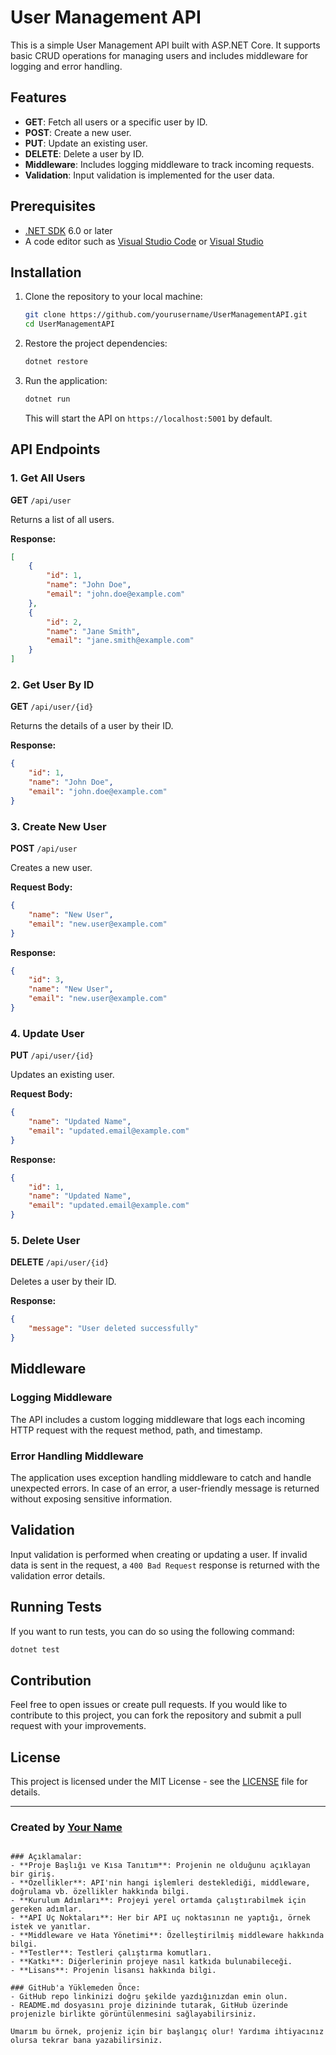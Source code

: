 # User Management API

This is a simple User Management API built with ASP.NET Core. It supports basic CRUD operations for managing users and includes middleware for logging and error handling.

## Features

- **GET**: Fetch all users or a specific user by ID.
- **POST**: Create a new user.
- **PUT**: Update an existing user.
- **DELETE**: Delete a user by ID.
- **Middleware**: Includes logging middleware to track incoming requests.
- **Validation**: Input validation is implemented for the user data.

## Prerequisites

- [.NET SDK](https://dotnet.microsoft.com/download) 6.0 or later
- A code editor such as [Visual Studio Code](https://code.visualstudio.com/) or [Visual Studio](https://visualstudio.microsoft.com/)

## Installation

1. Clone the repository to your local machine:

    ```bash
    git clone https://github.com/yourusername/UserManagementAPI.git
    cd UserManagementAPI
    ```

2. Restore the project dependencies:

    ```bash
    dotnet restore
    ```

3. Run the application:

    ```bash
    dotnet run
    ```

   This will start the API on `https://localhost:5001` by default.

## API Endpoints

### 1. Get All Users

**GET** `/api/user`

Returns a list of all users.

**Response:**
```json
[
    {
        "id": 1,
        "name": "John Doe",
        "email": "john.doe@example.com"
    },
    {
        "id": 2,
        "name": "Jane Smith",
        "email": "jane.smith@example.com"
    }
]
```

### 2. Get User By ID

**GET** `/api/user/{id}`

Returns the details of a user by their ID.

**Response:**
```json
{
    "id": 1,
    "name": "John Doe",
    "email": "john.doe@example.com"
}
```

### 3. Create New User

**POST** `/api/user`

Creates a new user.

**Request Body:**
```json
{
    "name": "New User",
    "email": "new.user@example.com"
}
```

**Response:**
```json
{
    "id": 3,
    "name": "New User",
    "email": "new.user@example.com"
}
```

### 4. Update User

**PUT** `/api/user/{id}`

Updates an existing user.

**Request Body:**
```json
{
    "name": "Updated Name",
    "email": "updated.email@example.com"
}
```

**Response:**
```json
{
    "id": 1,
    "name": "Updated Name",
    "email": "updated.email@example.com"
}
```

### 5. Delete User

**DELETE** `/api/user/{id}`

Deletes a user by their ID.

**Response:**
```json
{
    "message": "User deleted successfully"
}
```

## Middleware

### Logging Middleware

The API includes a custom logging middleware that logs each incoming HTTP request with the request method, path, and timestamp.

### Error Handling Middleware

The application uses exception handling middleware to catch and handle unexpected errors. In case of an error, a user-friendly message is returned without exposing sensitive information.

## Validation

Input validation is performed when creating or updating a user. If invalid data is sent in the request, a `400 Bad Request` response is returned with the validation error details.

## Running Tests

If you want to run tests, you can do so using the following command:

```bash
dotnet test
```

## Contribution

Feel free to open issues or create pull requests. If you would like to contribute to this project, you can fork the repository and submit a pull request with your improvements.

## License

This project is licensed under the MIT License - see the [LICENSE](LICENSE) file for details.

---

### Created by [Your Name](https://github.com/yourusername)
```

### Açıklamalar:
- **Proje Başlığı ve Kısa Tanıtım**: Projenin ne olduğunu açıklayan bir giriş.
- **Özellikler**: API'nin hangi işlemleri desteklediği, middleware, doğrulama vb. özellikler hakkında bilgi.
- **Kurulum Adımları**: Projeyi yerel ortamda çalıştırabilmek için gereken adımlar.
- **API Uç Noktaları**: Her bir API uç noktasının ne yaptığı, örnek istek ve yanıtlar.
- **Middleware ve Hata Yönetimi**: Özelleştirilmiş middleware hakkında bilgi.
- **Testler**: Testleri çalıştırma komutları.
- **Katkı**: Diğerlerinin projeye nasıl katkıda bulunabileceği.
- **Lisans**: Projenin lisansı hakkında bilgi.

### GitHub'a Yüklemeden Önce:
- GitHub repo linkinizi doğru şekilde yazdığınızdan emin olun.
- README.md dosyasını proje dizininde tutarak, GitHub üzerinde projenizle birlikte görüntülenmesini sağlayabilirsiniz.

Umarım bu örnek, projeniz için bir başlangıç olur! Yardıma ihtiyacınız olursa tekrar bana yazabilirsiniz.
